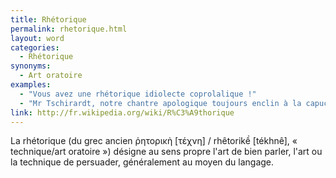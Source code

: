 ```yaml
---
title: Rhétorique
permalink: rhetorique.html
layout: word
categories:
  - Rhétorique
synonyms:
  - Art oratoire
examples:
  - "Vous avez une rhétorique idiolecte coprolalique !"
  - "Mr Tschirardt, notre chantre apologique toujours enclin à la capucinade rhétorique !"
link: http://fr.wikipedia.org/wiki/R%C3%A9thorique
---
```


La rhétorique (du grec ancien &#8165;&#951;&#964;&#959;&#961;&#953;&#954;&#8052; [&#964;&#941;&#967;&#957;&#951;] / rhêtorik&#7873; [tékhnê], « technique/art oratoire ») désigne au sens propre l'art de bien parler, l'art ou la technique de persuader, généralement au moyen du langage. 


